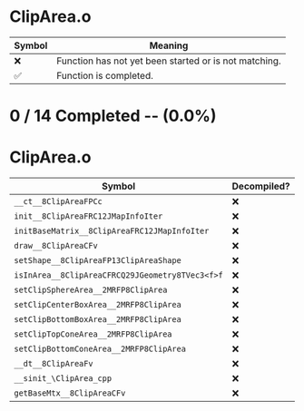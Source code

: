 # ClipArea.o
| Symbol | Meaning 
| ------------- | ------------- 
| :x: | Function has not yet been started or is not matching. 
| :white_check_mark: | Function is completed. 


# 0 / 14 Completed -- (0.0%)
# ClipArea.o
| Symbol | Decompiled? |
| ------------- | ------------- |
| `__ct__8ClipAreaFPCc` | :x: |
| `init__8ClipAreaFRC12JMapInfoIter` | :x: |
| `initBaseMatrix__8ClipAreaFRC12JMapInfoIter` | :x: |
| `draw__8ClipAreaCFv` | :x: |
| `setShape__8ClipAreaFP13ClipAreaShape` | :x: |
| `isInArea__8ClipAreaCFRCQ29JGeometry8TVec3<f>f` | :x: |
| `setClipSphereArea__2MRFP8ClipArea` | :x: |
| `setClipCenterBoxArea__2MRFP8ClipArea` | :x: |
| `setClipBottomBoxArea__2MRFP8ClipArea` | :x: |
| `setClipTopConeArea__2MRFP8ClipArea` | :x: |
| `setClipBottomConeArea__2MRFP8ClipArea` | :x: |
| `__dt__8ClipAreaFv` | :x: |
| `__sinit_\ClipArea_cpp` | :x: |
| `getBaseMtx__8ClipAreaCFv` | :x: |
